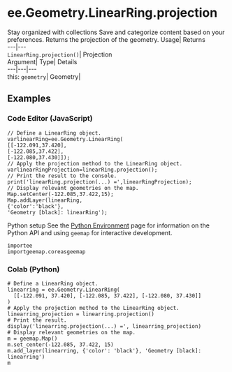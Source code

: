  
#  ee.Geometry.LinearRing.projection 
Stay organized with collections  Save and categorize content based on your preferences. 
Returns the projection of the geometry. Usage| Returns  
---|---  
`LinearRing.projection()`| Projection  
Argument| Type| Details  
---|---|---  
this: `geometry`| Geometry|   
## Examples
### Code Editor (JavaScript)
```
// Define a LinearRing object.
varlinearRing=ee.Geometry.LinearRing(
[[-122.091,37.420],
[-122.085,37.422],
[-122.080,37.430]]);
// Apply the projection method to the LinearRing object.
varlinearRingProjection=linearRing.projection();
// Print the result to the console.
print('linearRing.projection(...) =',linearRingProjection);
// Display relevant geometries on the map.
Map.setCenter(-122.085,37.422,15);
Map.addLayer(linearRing,
{'color':'black'},
'Geometry [black]: linearRing');
```

Python setup
See the [ Python Environment](https://developers.google.com/earth-engine/guides/python_install) page for information on the Python API and using `geemap` for interactive development.
```
importee
importgeemap.coreasgeemap
```

### Colab (Python)
```
# Define a LinearRing object.
linearring = ee.Geometry.LinearRing(
  [[-122.091, 37.420], [-122.085, 37.422], [-122.080, 37.430]]
)
# Apply the projection method to the LinearRing object.
linearring_projection = linearring.projection()
# Print the result.
display('linearring.projection(...) =', linearring_projection)
# Display relevant geometries on the map.
m = geemap.Map()
m.set_center(-122.085, 37.422, 15)
m.add_layer(linearring, {'color': 'black'}, 'Geometry [black]: linearring')
m
```

